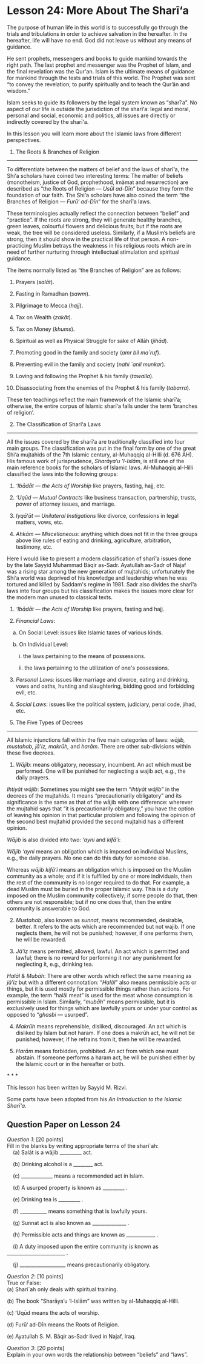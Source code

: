 Lesson 24: More About The Sharī‘a
=================================

The purpose of human life in this world is to successfully go through
the trials and tribulations in order to achieve salvation in the
hereafter. In the hereafter, life will have no end. God did not leave us
without any means of guidance.

He sent prophets, messengers and books to guide mankind towards the
right path. The last prophet and messenger was the Prophet of Islam, and
the final revelation was the Qur'an. Islam is the ultimate means of
guidance for mankind through the tests and trials of this world. The
Prophet was sent “to convey the revelation; to purify spiritually and to
teach the Qur’ān and wisdom.”

Islam seeks to guide its followers by the legal system known as
“sharī‘a”. No aspect of our life is outside the jurisdiction of the
sharī‘a: legal and moral, personal and social, economic and politics,
all issues are directly or indirectly covered by the sharī‘a.

In this lesson you will learn more about the Islamic laws from different
perspectives.

1. The Roots & Branches of Religion
-----------------------------------

To differentiate between the matters of belief and the laws of sharī‘a,
the Shi‘a scholars have coined two interesting terms: The matter of
beliefs (monotheism, justice of God, prophethood, imāmat and
resurrection) are described as “the Roots of Religion — *Usūl ad-Dīn*”
because they form the foundation of our faith. The Shi‘a scholars have
also coined the term “the Branches of Religion — *Furū‘ ad-Dīn*” for the
sharī‘a laws.

These terminologies actually reflect the connection between “belief” and
“practice”. If the roots are strong, they will generate healthy
branches, green leaves, colourful flowers and delicious fruits; but if
the roots are weak, the tree will be considered useless. Similarly, if a
Muslim’s beliefs are strong, then it should show in the practical life
of that person. A non-practicing Muslim betrays the weakness in his
religious roots which are in need of further nurturing through
intellectual stimulation and spiritual guidance.

The items normally listed as “the Branches of Religion” are as follows:

1. Prayers (*salāt*).

2. Fasting in Ramadhan (*sawm*).

3. Pilgrimage to Mecca (*hajj*).

4. Tax on Wealth (*zakāt*).

5. Tax on Money (*khums*).

6. Spiritual as well as Physical Struggle for sake of Allāh (*jihād*).

7. Promoting good in the family and society (*amr bil ma\`ruf*).

8. Preventing evil in the family and society (*nahi \`anil munkar*).

9. Loving and following the Prophet & his family (*tawalla*).

10. Disassociating from the enemies of the Prophet & his family
(*tabarra*).

These ten teachings reflect the main framework of the Islamic sharī‘a;
otherwise, the entire corpus of Islamic sharī‘a falls under the term
‘branches of religion’.

2. The Classification of Sharī‘a Laws
-------------------------------------

All the issues covered by the sharī‘a are traditionally classified into
four main groups. The classification was put in the final form by one of
the great Shi‘a mujtahids of the 7th Islamic century, al-Muhaqqiq
al-Hilli (d. 676 AH). His famous work of jurisprudence, *Sharāya‘u
’l-Islām*, is still one of the main reference books for the scholars of
Islamic laws. Al-Muhaqqiq al-Hilli classified the laws into the
following groups:

1. *‘Ibādāt — the Acts of Worship* like prayers, fasting, hajj, etc.

2. *‘Uqūd — Mutual Contracts* like business transaction, partnership,
trusts, power of attorney issues, and marriage.

3. *Iyqā‘āt — Unilateral Instigations* like divorce, confessions in
legal matters, vows, etc.

4. *Ahkām — Miscellaneous*: anything which does not fit in the three
groups above like rules of eating and drinking, agriculture,
arbitration, testimony, etc.

Here I would like to present a modern classification of sharī‘a issues
done by the late Sayyid Muhammad Bāqir as-Sadr. Ayatullah as-Sadr of
Najaf was a rising star among the new generation of mujtahids;
unfortunately the Shi‘a world was deprived of his knowledge and
leadership when he was tortured and killed by Saddam's regime in 1981.
Sadr also divides the sharī‘a laws into four groups but his
classification makes the issues more clear for the modern man unused to
classical texts.

1. *‘Ibādāt — the Acts of Worship* like prayers, fasting and hajj.

2. *Financial Laws*:

    a. On Social Level: issues like Islamic taxes of various kinds.

    b. On Individual Level:

        i. the laws pertaining to the means of possessions.

        ii. the laws pertaining to the utilization of one's possessions.

3. *Personal Laws*: issues like marriage and divorce, eating and
drinking, vows and oaths, hunting and slaughtering, bidding good and
forbidding evil, etc.

4. *Social Laws*: issues like the political system, judiciary, penal
code, jihad, etc.

3. The Five Types of Decrees
----------------------------

All Islamic injunctions fall within the five main categories of laws:
*wājib, mustahab, jā’iz, makrūh,* and *harām*. There are other
sub-divisions within these five decrees.

1. *Wājib*: means obligatory, necessary, incumbent. An act which must be
performed. One will be punished for neglecting a wajib act, e.g., the
daily prayers.

*Ihtiyāt wājib*: Sometimes you might see the term “*ihtiyāt wājib*” in
the decrees of the mujtahids. It means “precautionarily obligatory” and
its significance is the same as that of the wājib with one difference:
wherever the mujtahid says that “it is precautionarily obligatory,” you
have the option of leaving his opinion in that particular problem and
following the opinion of the second best mujtahid provided the second
mujtahid has a different opinion.

*Wājib* is also divided into two: *‘ayni* and *kifā’i*:

*Wājib ‘ayni* means an obligation which is imposed on individual
Muslims, e.g., the daily prayers. No one can do this duty for someone
else.

Whereas *wājib kifā’i* means an obligation which is imposed on the
Muslim community as a whole; and if it is fulfilled by one or more
individuals, then the rest of the community is no longer required to do
that. For example, a dead Muslim must be buried in the proper Islamic
way. This is a duty imposed on the Muslim community collectively; if
some people do that, then others are not responsible; but if no one does
that, then the entire community is answerable to God.

2. *Mustahab*, also known as *sunnat*, means recommended, desirable,
better. It refers to the acts which are recommended but not wajib. If
one neglects them, he will not be punished; however, if one performs
them, he will be rewarded.

3. *Jā’iz* means permitted, allowed, lawful. An act which is permitted
and lawful; there is no reward for performing it nor any punishment for
neglecting it, e.g., drinking tea.

*Halāl & Mubāh*: There are other words which reflect the same meaning as
*jā’iz* but with a different connotation: “*Halāl*” also means
permissible acts or things, but it is used mostly for permissible things
rather than actions. For example, the term “halāl meat” is used for the
meat whose consumption is permissible in Islam. Similarly, “*mubāh*”
means permissible, but it is exclusively used for things which are
lawfully yours or under your control as opposed to “*ghasbi* — usurped”.

4. *Makrūh* means reprehensible, disliked, discouraged. An act which is
disliked by Islam but not haram. If one does a makrūh act, he will not
be punished; however, if he refrains from it, then he will be rewarded.

5. *Harām* means forbidden, prohibited. An act from which one must
abstain. If someone performs a haram act, he will be punished either by
the Islamic court or in the hereafter or both.

\* \* \*

This lesson has been written by Sayyid M. Rizvi.

Some parts have been adopted from his *An Introduction to the Islamic
Sharī‘a*.

Question Paper on Lesson 24
---------------------------

*Question 1*: [20 points]  
 Fill in the blanks by writing appropriate terms of the shari\`ah:  
     (a) Salāt is a wājib \_\_\_\_\_\_\_\_\_ act.

    (b) Drinking alcohol is a \_\_\_\_\_\_\_\_ act.

    (c) \_\_\_\_\_\_\_\_\_\_\_\_\_ means a recommended act in Islam.

    (d) A usurped property is known as \_\_\_\_\_\_\_\_\_ .

    (e) Drinking tea is \_\_\_\_\_\_\_\_\_ .

    (f) \_\_\_\_\_\_\_\_\_\_\_ means something that is lawfully yours.

    (g) Sunnat act is also known as \_\_\_\_\_\_\_\_\_\_\_\_\_\_ .

    (h) Permissible acts and things are known as
\_\_\_\_\_\_\_\_\_\_\_\_ .

    (i) A duty imposed upon the entire community is known as
\_\_\_\_\_\_\_\_\_\_\_\_\_\_\_\_\_\_\_\_\_\_\_\_ .

    (j) \_\_\_\_\_\_\_\_\_\_\_\_\_\_\_\_\_\_\_ means precautionarily
obligatory.

*Question 2*: [10 points]  
 True or False:  
 (a) Shari\`ah only deals with spiritual training.

(b) The book “Sharāya’u ’l-Islām” was written by al-Muhaqqiq al-Hilli.

(c) ‘Uqūd means the acts of worship.

(d) Furū‘ ad-Dīn means the Roots of Religion.

(e) Ayatullah S. M. Bāqir as-Sadr lived in Najaf, Iraq.

*Question 3*: [20 points]  
 Explain in your own words the relationship between “beliefs” and
“laws”.


